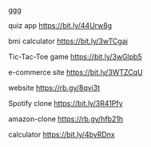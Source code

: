 ggg

quiz app
https://bit.ly/44Urw8g

bmi calculator
https://bit.ly/3wTCgaj

Tic-Tac-Toe game
https://bit.ly/3wGlpb5

e-commerce site
https://bit.ly/3WTZCqU

website
https://rb.gy/8qvi3t

Spotify clone
https://bit.ly/3R41Pfy

amazon-clone
https://rb.gy/hfb21h

calculator
https://bit.ly/4byRDnx


